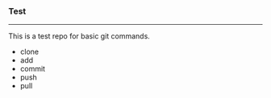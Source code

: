 ### Test
----------
This is a test repo for basic git commands.
* clone
* add
* commit
* push
* pull
